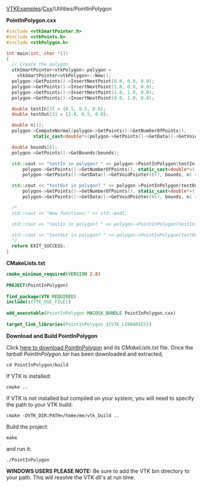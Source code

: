 [VTKExamples](/home/)/[Cxx](/Cxx)/Utilities/PointInPolygon

**PointInPolygon.cxx**
```c++
#include <vtkSmartPointer.h>
#include <vtkPoints.h>
#include <vtkPolygon.h>

int main(int, char *[])
{
  // Create the polygon
  vtkSmartPointer<vtkPolygon> polygon =
    vtkSmartPointer<vtkPolygon>::New();
  polygon->GetPoints()->InsertNextPoint(0.0, 0.0, 0.0);
  polygon->GetPoints()->InsertNextPoint(1.0, 0.0, 0.0);
  polygon->GetPoints()->InsertNextPoint(1.0, 1.0, 0.0);
  polygon->GetPoints()->InsertNextPoint(0.0, 1.0, 0.0);

  double testIn[3] = {0.5, 0.5, 0.0};
  double testOut[3] = {2.0, 0.5, 0.0};

  double n[3];
  polygon->ComputeNormal(polygon->GetPoints()->GetNumberOfPoints(),
          static_cast<double*>(polygon->GetPoints()->GetData()->GetVoidPointer(0)), n);

  double bounds[6];
  polygon->GetPoints()->GetBounds(bounds);

  std::cout << "testIn in polygon? " << polygon->PointInPolygon(testIn,
      polygon->GetPoints()->GetNumberOfPoints(), static_cast<double*>(
      polygon->GetPoints()->GetData()->GetVoidPointer(0)), bounds, n) << std::endl;

  std::cout << "testOut in polygon? " << polygon->PointInPolygon(testOut,
      polygon->GetPoints()->GetNumberOfPoints(), static_cast<double*>(
      polygon->GetPoints()->GetData()->GetVoidPointer(0)), bounds, n) << std::endl;

  /*
  std::cout << "New functions:" << std::endl;

  std::cout << "testIn in polygon? " << polygon->PointInPolygon(testIn) << std::endl;

  std::cout << "testOut in polygon? " << polygon->PointInPolygon(testOut) << std::endl;
  */
  return EXIT_SUCCESS;
}
```
**CMakeLists.txt**
```cmake
cmake_minimum_required(VERSION 2.8)
 
PROJECT(PointInPolygon)
 
find_package(VTK REQUIRED)
include(${VTK_USE_FILE})
 
add_executable(PointInPolygon MACOSX_BUNDLE PointInPolygon.cxx)
 
target_link_libraries(PointInPolygon ${VTK_LIBRARIES})
```

**Download and Build PointInPolygon**

Click [here to download PointInPolygon](https://github.com/lorensen/VTKWikiExamplesTarballs/raw/master/PointInPolygon.tar) and its *CMakeLists.txt* file.
Once the *tarball PointInPolygon.tar* has been downloaded and extracted,
```
cd PointInPolygon/build 
```
If VTK is installed:
```
cmake ..
```
If VTK is not installed but compiled on your system, you will need to specify the path to your VTK build:
```
cmake -DVTK_DIR:PATH=/home/me/vtk_build ..
```
Build the project:
```
make
```
and run it:
```
./PointInPolygon
```
**WINDOWS USERS PLEASE NOTE:** Be sure to add the VTK bin directory to your path. This will resolve the VTK dll's at run time.

